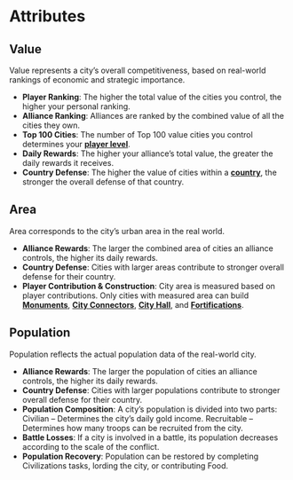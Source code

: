 # Attributes

## Value
Value represents a city’s overall competitiveness, based on real-world rankings of economic and strategic importance.

- **Player Ranking**: The higher the total value of the cities you control, the higher your personal ranking.
- **Alliance Ranking**: Alliances are ranked by the combined value of all the cities they own.
- **Top 100 Cities**: The number of Top 100 value cities you control determines your **[player level](../general/playerlevel.md)**.
- **Daily Rewards**: The higher your alliance’s total value, the greater the daily rewards it receives.
- **Country Defense**: The higher the value of cities within a **[country](../wars/country.md)**, the stronger the overall defense of that country.

## Area
Area corresponds to the city’s urban area in the real world.

- **Alliance Rewards**: The larger the combined area of cities an alliance controls, the higher its daily rewards.
- **Country Defense**: Cities with larger areas contribute to stronger overall defense for their country.
- **Player Contribution & Construction**: City area is measured based on player contributions. Only cities with measured area can build **[Monuments](../wars/combat.md#monuments)**, **[City Connectors](../cities/infrastructure.md#city-connectors)**, **[City Hall](../cities/infrastructure.md#city-hall)**, and **[Fortifications](../cities/infrastructure.md#fortifications)**.

## Population
Population reflects the actual population data of the real-world city.

- **Alliance Rewards**: The larger the population of cities an alliance controls, the higher its daily rewards.
- **Country Defense**: Cities with larger populations contribute to stronger overall defense for their country.
- **Population Composition**: A city’s population is divided into two parts: Civilian – Determines the city’s daily gold income. Recruitable – Determines how many troops can be recruited from the city.
- **Battle Losses**: If a city is involved in a battle, its population decreases according to the scale of the conflict.
- **Population Recovery**: Population can be restored by completing Civilizations tasks, lording the city, or contributing Food.